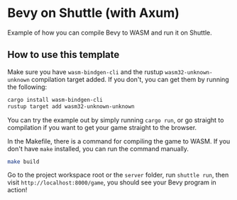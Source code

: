 # Bevy on Shuttle (with Axum)

Example of how you can compile Bevy to WASM and run it on Shuttle.

## How to use this template

Make sure you have `wasm-bindgen-cli` and the rustup `wasm32-unknown-unknown` compilation target added. If you don't, you can get them by running the following:
```bash
cargo install wasm-bindgen-cli
rustup target add wasm32-unknown-unknown
```

You can try the example out by simply running `cargo run`, or go straight to compilation if you want to get your game straight to the browser.

In the Makefile, there is a command for compiling the game to WASM.
If you don't have `make` installed, you can run the command manually.

```bash
make build
```

Go to the project workspace root or the `server` folder, run `shuttle run`, then visit `http://localhost:8000/game`, you should see your Bevy program in action!
